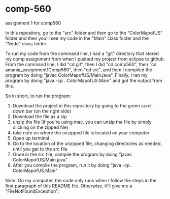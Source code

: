 # comp-560
assignment 1 for comp560

In this repository, go to the "src" folder and then go to the "ColorMapofUS" folder and then you'll see my code in the "Main" class folder and the "Node" class folder.


To run my code from the command line, I had a "git" directory that stored my comp assignment from when I pushed my project from eclipse to github. From the command line, I did "cd git", then I did "cd comp560", then "cd amania_assignment1Comp560", then "cd src", and then I compiled the program by doing "javac ColorMapofUS/Main.java". Finally, I ran my program by doing "java -cp . ColorMapofUS.Main" and got the output from this.


So in short, to run the program:

1. Download the project in this repository by going to the green scroll down bar (on the right side)
2. Download the file as a zip
3. unzip the file (if you're using mac, you can unzip the file by simply clicking on the zipped file)
4. take note on where the unzipped file is located on your computer
5. Open up terminal
6. Go to the location of the unzipped file, changing directories as needed, until you get to the src file
7. Once in the src file, compile the program by doing "javac ColorMapofUS/Main.java"
8. After you compile the program, run it by doing "java -cp . ColorMapofUS.Main"

Note: On my computer, the code only runs when I follow the steps in the first paragraph of this README file. Otherwise, it'll give me a "FileNotFoundException".
